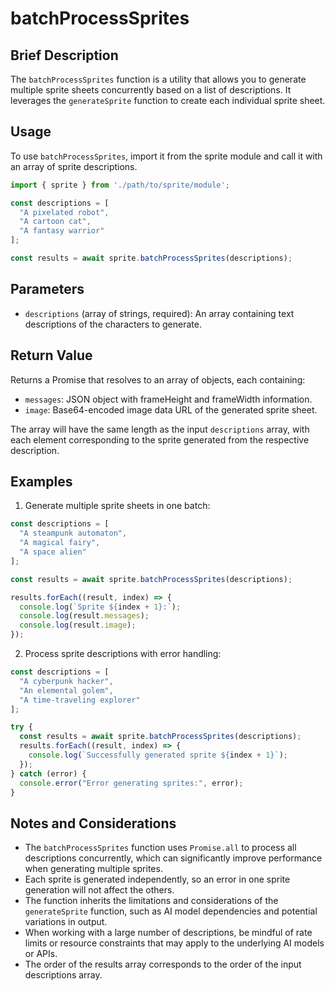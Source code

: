 # batchProcessSprites

## Brief Description

The `batchProcessSprites` function is a utility that allows you to generate multiple sprite sheets concurrently based on a list of descriptions. It leverages the `generateSprite` function to create each individual sprite sheet.

## Usage

To use `batchProcessSprites`, import it from the sprite module and call it with an array of sprite descriptions.

```javascript
import { sprite } from './path/to/sprite/module';

const descriptions = [
  "A pixelated robot",
  "A cartoon cat",
  "A fantasy warrior"
];

const results = await sprite.batchProcessSprites(descriptions);
```

## Parameters

- `descriptions` (array of strings, required): An array containing text descriptions of the characters to generate.

## Return Value

Returns a Promise that resolves to an array of objects, each containing:
- `messages`: JSON object with frameHeight and frameWidth information.
- `image`: Base64-encoded image data URL of the generated sprite sheet.

The array will have the same length as the input `descriptions` array, with each element corresponding to the sprite generated from the respective description.

## Examples

1. Generate multiple sprite sheets in one batch:

```javascript
const descriptions = [
  "A steampunk automaton",
  "A magical fairy",
  "A space alien"
];

const results = await sprite.batchProcessSprites(descriptions);

results.forEach((result, index) => {
  console.log(`Sprite ${index + 1}:`);
  console.log(result.messages);
  console.log(result.image);
});
```

2. Process sprite descriptions with error handling:

```javascript
const descriptions = [
  "A cyberpunk hacker",
  "An elemental golem",
  "A time-traveling explorer"
];

try {
  const results = await sprite.batchProcessSprites(descriptions);
  results.forEach((result, index) => {
    console.log(`Successfully generated sprite ${index + 1}`);
  });
} catch (error) {
  console.error("Error generating sprites:", error);
}
```

## Notes and Considerations

- The `batchProcessSprites` function uses `Promise.all` to process all descriptions concurrently, which can significantly improve performance when generating multiple sprites.
- Each sprite is generated independently, so an error in one sprite generation will not affect the others.
- The function inherits the limitations and considerations of the `generateSprite` function, such as AI model dependencies and potential variations in output.
- When working with a large number of descriptions, be mindful of rate limits or resource constraints that may apply to the underlying AI models or APIs.
- The order of the results array corresponds to the order of the input descriptions array.